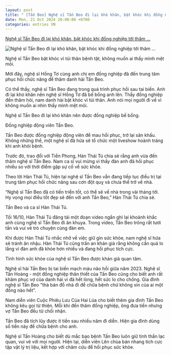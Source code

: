 ```yaml
---
layout: post
title: " [Tấn Beo] Nghệ sĩ Tấn Beo đi lại khó khăn, bật khóc khi đồng nghiệp tới thăm ..."
date: Mon, 21 Oct 2024 20:00:00 +0700
categories: entries VN
---
```

[Nghệ sĩ Tấn Beo đi lại khó khăn, bật khóc khi đồng nghiệp tới thăm ...](https://www.saostar.vn/giai-tri/nghe-si-tan-beo-di-lai-kho-khan-bat-khoc-khi-dong-nghiep-toi-tham-202410211415036275.html)

![Nghệ sĩ Tấn Beo đi lại khó khăn, bật khóc khi đồng nghiệp tới thăm ...](https://ss-images.saostar.vn/fb1200png_2/2024/10/20/pc/1729390081586/b0wm8nibpi1-d2g9y26um72-liv3izjd083.jpg/fbsscover.png)

Nghệ sĩ Tấn Beo bật khóc vì tủi thân bệnh tật, không muốn ai thấy mình mệt mỏi.

Mới đây, nghệ sĩ Hồng Tơ cùng anh chị em đồng nghiệp đã đến trung tâm phục hồi chức năng để thăm danh hài Tấn Beo.

Có thể thấy, nghệ sĩ Tấn Beo đang trong quá trình phục hồi sau tai biến. Anh đi lại khó khăn nên nghệ sĩ Hồng Tơ đã bế bổng anh lên. Thấy đồng nghiệp đến thăm hỏi, nam danh hài bật khóc vì tủi thân. Anh nói mọi người đi về vì không muốn ai nhìn thấy mình mệt mỏi.

Nghệ sĩ Tấn Beo đi lại khó khăn nên được đồng nghiệp bế bổng.

Đồng nghiệp động viên Tấn Beo.

Tấn Beo được đồng nghiệp động viên để mau hồi phục, trở lại sân khấu. Không những thế, một nghệ sĩ đã hứa sẽ tổ chức một liveshow hoành tráng khi anh khỏi bệnh.

Trước đó, trao đổi với Tiền Phong, Hàn Thái Tú chia sẻ rằng anh vừa đến thăm nghệ sĩ Tấn Beo. Nam ca sĩ vui mừng vì thấy đàn anh đã hồi phục nhiều so với thời điểm gặp sự cố về sức khỏe.

Theo lời Hàn Thái Tú, hiện tại nghệ sĩ Tấn Beo vẫn đang tiếp tục điều trị tại trung tâm phục hồi chức năng sau cơn đột quỵ và chưa thể trở về nhà.

“Nghệ sĩ Tấn Beo đã có tiến triển tốt, có thể sẽ về nhà trong vài tháng tới. Hy vọng mọi điều tốt đẹp sẽ đến với anh Tấn Beo,” Hàn Thái Tú chia sẻ.

Tấn Beo và ca sĩ Hàn Thái Tú.

Tối 16/10, Hàn Thái Tú đăng tải một đoạn video ngắn ghi lại khoảnh khắc anh cùng nghệ sĩ Tấn Beo đi ăn khuya. Trong video, Tấn Beo trông rất tươi tắn và vui vẻ trò chuyện cùng đàn em.

Khi được Hàn Thái Tú nhắc nhở về việc giữ gìn sức khỏe, nam nghệ sĩ hứa sẽ tránh ăn nhậu. Hàn Thái Tú cũng trấn an khán giả rằng không cần quá lo lắng vì đàn anh đã khỏe hơn nhiều và đang hồi phục tích cực.

Tình hình sức khỏe của nghệ sĩ Tấn Beo được khán giả quan tâm.

Nghệ sĩ hài Tấn Beo bị tai biến mạch máu não hồi giữa năm 2023. Nghệ sĩ Tấn Hoàng - một đồng nghiệp thân thiết của Tấn Beo cũng cho biết anh rất khâm phục vợ của danh hài vì đã hết lòng, hết sức lo cho chồng. Gia đình nghệ sĩ Tấn Beo "thà bán đồ nhà đi để chữa bệnh chứ không xin của ai một đồng nào hết".

Nam diễn viên Cuộc Phiêu Lưu Của Hai Lúa cho biết thêm gia đình Tấn Beo không kêu gọi từ thiện. Mỗi khi đến thăm đồng nghiệp, ông đưa tiền nhưng vợ Tấn Beo đều từ chối nhận.

Tấn Beo đã tích lũy được ít tiền sau nhiều năm đi diễn. Hiện gia đình dùng số tiền này để chữa bệnh cho anh.

Nghệ sĩ Tấn Hoàng cho biết dù mắc bạo bệnh Tấn Beo luôn giữ tinh thần lạc quan, vui vẻ với mọi người. Hiện tại, diễn viên Lên chùa bán nhang tích cực tập vật lý trị liệu, kết hợp với châm cứu để hồi phục sức khỏe.

